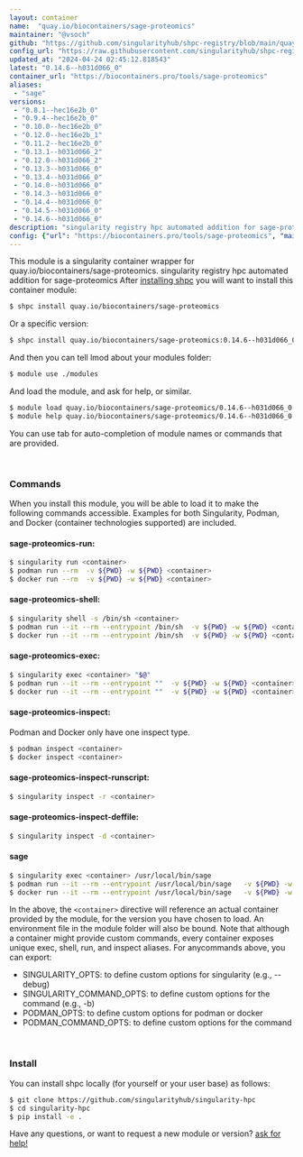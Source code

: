 ```yaml
---
layout: container
name:  "quay.io/biocontainers/sage-proteomics"
maintainer: "@vsoch"
github: "https://github.com/singularityhub/shpc-registry/blob/main/quay.io/biocontainers/sage-proteomics/container.yaml"
config_url: "https://raw.githubusercontent.com/singularityhub/shpc-registry/main/quay.io/biocontainers/sage-proteomics/container.yaml"
updated_at: "2024-04-24 02:45:12.818543"
latest: "0.14.6--h031d066_0"
container_url: "https://biocontainers.pro/tools/sage-proteomics"
aliases:
 - "sage"
versions:
 - "0.8.1--hec16e2b_0"
 - "0.9.4--hec16e2b_0"
 - "0.10.0--hec16e2b_0"
 - "0.12.0--hec16e2b_1"
 - "0.11.2--hec16e2b_0"
 - "0.13.1--h031d066_2"
 - "0.12.0--h031d066_2"
 - "0.13.3--h031d066_0"
 - "0.13.4--h031d066_0"
 - "0.14.0--h031d066_0"
 - "0.14.3--h031d066_0"
 - "0.14.4--h031d066_0"
 - "0.14.5--h031d066_0"
 - "0.14.6--h031d066_0"
description: "singularity registry hpc automated addition for sage-proteomics"
config: {"url": "https://biocontainers.pro/tools/sage-proteomics", "maintainer": "@vsoch", "description": "singularity registry hpc automated addition for sage-proteomics", "latest": {"0.14.6--h031d066_0": "sha256:af71eb315c227c996437a7d1cfedbb5555aebaabdf48559830761e42aa2462a0"}, "tags": {"0.8.1--hec16e2b_0": "sha256:c66ead864888868623284914f811e4c4c2894a8bb7bb6d55f55bb5aae15dcf6f", "0.9.4--hec16e2b_0": "sha256:ec89353ebcdda930283732d7bf904bc5d624a2f864672ea24d467066afaa8087", "0.10.0--hec16e2b_0": "sha256:6c3566fa2397f6207eea2789c1d6b5264f31bea18653e9def0c5ae1c090c30dc", "0.12.0--hec16e2b_1": "sha256:f4aff128364a8c0c318596f1c1c3c31ab59d5b2d9088f8553362954e33c35c38", "0.11.2--hec16e2b_0": "sha256:00037d543207ec084b4e858b49607811adcb1d694b8099c62fb9df63b4159fc3", "0.13.1--h031d066_2": "sha256:a9353047698f34b19f0f5b69d279e02dde8b8da986f0b47445727a352c72af44", "0.12.0--h031d066_2": "sha256:bf70218d2aeda12c75d91f1d1e0073bb2612c83160f0c82e491da19c9cc3ae92", "0.13.3--h031d066_0": "sha256:6c51bb044ab6966ae09047f536e04017b6a9a01b0d304500de4347d3c00d0715", "0.13.4--h031d066_0": "sha256:de2181bc412001c4ec8e8565d104a3d1ea4a20efe0817d801f02f4d77adead15", "0.14.0--h031d066_0": "sha256:3d53cca352e16935def040797f19dffbe69b754d22d6639353765587f3e0e5e2", "0.14.3--h031d066_0": "sha256:d8d6e58529b71dd653fda74b3cdd0b9e39a2e6fa81cf91bc39d1654d98d8d4a2", "0.14.4--h031d066_0": "sha256:d76b6cd9e74861b7f82c46de360489adcafb71214dc953fa0be178c50eba1cdf", "0.14.5--h031d066_0": "sha256:c25316faea9193e520b68702c00ea214467e9f5205b8bce7023667b55d25d34e", "0.14.6--h031d066_0": "sha256:af71eb315c227c996437a7d1cfedbb5555aebaabdf48559830761e42aa2462a0"}, "docker": "quay.io/biocontainers/sage-proteomics", "aliases": {"sage": "/usr/local/bin/sage"}}
---
```


This module is a singularity container wrapper for quay.io/biocontainers/sage-proteomics.
singularity registry hpc automated addition for sage-proteomics
After [installing shpc](#install) you will want to install this container module:


```bash
$ shpc install quay.io/biocontainers/sage-proteomics
```

Or a specific version:

```bash
$ shpc install quay.io/biocontainers/sage-proteomics:0.14.6--h031d066_0
```

And then you can tell lmod about your modules folder:

```bash
$ module use ./modules
```

And load the module, and ask for help, or similar.

```bash
$ module load quay.io/biocontainers/sage-proteomics/0.14.6--h031d066_0
$ module help quay.io/biocontainers/sage-proteomics/0.14.6--h031d066_0
```

You can use tab for auto-completion of module names or commands that are provided.

<br>

### Commands

When you install this module, you will be able to load it to make the following commands accessible.
Examples for both Singularity, Podman, and Docker (container technologies supported) are included.

#### sage-proteomics-run:

```bash
$ singularity run <container>
$ podman run --rm  -v ${PWD} -w ${PWD} <container>
$ docker run --rm  -v ${PWD} -w ${PWD} <container>
```

#### sage-proteomics-shell:

```bash
$ singularity shell -s /bin/sh <container>
$ podman run --it --rm --entrypoint /bin/sh  -v ${PWD} -w ${PWD} <container>
$ docker run --it --rm --entrypoint /bin/sh  -v ${PWD} -w ${PWD} <container>
```

#### sage-proteomics-exec:

```bash
$ singularity exec <container> "$@"
$ podman run --it --rm --entrypoint ""  -v ${PWD} -w ${PWD} <container> "$@"
$ docker run --it --rm --entrypoint ""  -v ${PWD} -w ${PWD} <container> "$@"
```

#### sage-proteomics-inspect:

Podman and Docker only have one inspect type.

```bash
$ podman inspect <container>
$ docker inspect <container>
```

#### sage-proteomics-inspect-runscript:

```bash
$ singularity inspect -r <container>
```

#### sage-proteomics-inspect-deffile:

```bash
$ singularity inspect -d <container>
```


#### sage

```bash
$ singularity exec <container> /usr/local/bin/sage
$ podman run --it --rm --entrypoint /usr/local/bin/sage   -v ${PWD} -w ${PWD} <container> -c " $@"
$ docker run --it --rm --entrypoint /usr/local/bin/sage   -v ${PWD} -w ${PWD} <container> -c " $@"
```



In the above, the `<container>` directive will reference an actual container provided
by the module, for the version you have chosen to load. An environment file in the
module folder will also be bound. Note that although a container
might provide custom commands, every container exposes unique exec, shell, run, and
inspect aliases. For anycommands above, you can export:

 - SINGULARITY_OPTS: to define custom options for singularity (e.g., --debug)
 - SINGULARITY_COMMAND_OPTS: to define custom options for the command (e.g., -b)
 - PODMAN_OPTS: to define custom options for podman or docker
 - PODMAN_COMMAND_OPTS: to define custom options for the command

<br>

### Install

You can install shpc locally (for yourself or your user base) as follows:

```bash
$ git clone https://github.com/singularityhub/singularity-hpc
$ cd singularity-hpc
$ pip install -e .
```

Have any questions, or want to request a new module or version? [ask for help!](https://github.com/singularityhub/singularity-hpc/issues)